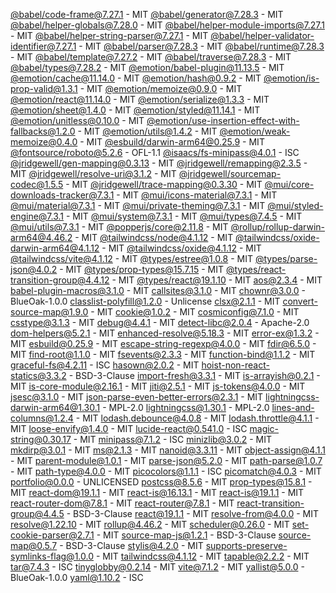 [@babel/code-frame@7.27.1](https://github.com/babel/babel) - MIT
[@babel/generator@7.28.3](https://github.com/babel/babel) - MIT
[@babel/helper-globals@7.28.0](https://github.com/babel/babel) - MIT
[@babel/helper-module-imports@7.27.1](https://github.com/babel/babel) - MIT
[@babel/helper-string-parser@7.27.1](https://github.com/babel/babel) - MIT
[@babel/helper-validator-identifier@7.27.1](https://github.com/babel/babel) - MIT
[@babel/parser@7.28.3](https://github.com/babel/babel) - MIT
[@babel/runtime@7.28.3](https://github.com/babel/babel) - MIT
[@babel/template@7.27.2](https://github.com/babel/babel) - MIT
[@babel/traverse@7.28.3](https://github.com/babel/babel) - MIT
[@babel/types@7.28.2](https://github.com/babel/babel) - MIT
[@emotion/babel-plugin@11.13.5](https://github.com/emotion-js/emotion/tree/main/packages/babel-plugin) - MIT
[@emotion/cache@11.14.0](https://github.com/emotion-js/emotion/tree/main/packages/cache) - MIT
[@emotion/hash@0.9.2](https://github.com/emotion-js/emotion/tree/main/packages/hash) - MIT
[@emotion/is-prop-valid@1.3.1](https://github.com/emotion-js/emotion/tree/main/packages/is-prop-valid) - MIT
[@emotion/memoize@0.9.0](https://github.com/emotion-js/emotion/tree/main/packages/memoize) - MIT
[@emotion/react@11.14.0](https://github.com/emotion-js/emotion/tree/main/packages/react) - MIT
[@emotion/serialize@1.3.3](https://github.com/emotion-js/emotion/tree/main/packages/serialize) - MIT
[@emotion/sheet@1.4.0](https://github.com/emotion-js/emotion/tree/main/packages/sheet) - MIT
[@emotion/styled@11.14.1](https://github.com/emotion-js/emotion/tree/main/packages/styled) - MIT
[@emotion/unitless@0.10.0](https://github.com/emotion-js/emotion/tree/main/packages/unitless) - MIT
[@emotion/use-insertion-effect-with-fallbacks@1.2.0](https://github.com/emotion-js/emotion/tree/main/packages/use-insertion-effect-with-fallbacks) - MIT
[@emotion/utils@1.4.2](https://github.com/emotion-js/emotion/tree/main/packages/utils) - MIT
[@emotion/weak-memoize@0.4.0](https://github.com/emotion-js/emotion/tree/main/packages/weak-memoize) - MIT
[@esbuild/darwin-arm64@0.25.9](https://github.com/evanw/esbuild) - MIT
[@fontsource/roboto@5.2.6](https://github.com/fontsource/font-files) - OFL-1.1
[@isaacs/fs-minipass@4.0.1](https://github.com/npm/fs-minipass) - ISC
[@jridgewell/gen-mapping@0.3.13](https://github.com/jridgewell/sourcemaps) - MIT
[@jridgewell/remapping@2.3.5](https://github.com/jridgewell/sourcemaps) - MIT
[@jridgewell/resolve-uri@3.1.2](https://github.com/jridgewell/resolve-uri) - MIT
[@jridgewell/sourcemap-codec@1.5.5](https://github.com/jridgewell/sourcemaps) - MIT
[@jridgewell/trace-mapping@0.3.30](https://github.com/jridgewell/sourcemaps) - MIT
[@mui/core-downloads-tracker@7.3.1](https://github.com/mui/material-ui) - MIT
[@mui/icons-material@7.3.1](https://github.com/mui/material-ui) - MIT
[@mui/material@7.3.1](https://github.com/mui/material-ui) - MIT
[@mui/private-theming@7.3.1](https://github.com/mui/material-ui) - MIT
[@mui/styled-engine@7.3.1](https://github.com/mui/material-ui) - MIT
[@mui/system@7.3.1](https://github.com/mui/material-ui) - MIT
[@mui/types@7.4.5](https://github.com/mui/material-ui) - MIT
[@mui/utils@7.3.1](https://github.com/mui/material-ui) - MIT
[@popperjs/core@2.11.8](https://github.com/popperjs/popper-core) - MIT
[@rollup/rollup-darwin-arm64@4.46.2](https://github.com/rollup/rollup) - MIT
[@tailwindcss/node@4.1.12](https://github.com/tailwindlabs/tailwindcss) - MIT
[@tailwindcss/oxide-darwin-arm64@4.1.12](https://github.com/tailwindlabs/tailwindcss) - MIT
[@tailwindcss/oxide@4.1.12](https://github.com/tailwindlabs/tailwindcss) - MIT
[@tailwindcss/vite@4.1.12](https://github.com/tailwindlabs/tailwindcss) - MIT
[@types/estree@1.0.8](https://github.com/DefinitelyTyped/DefinitelyTyped) - MIT
[@types/parse-json@4.0.2](https://github.com/DefinitelyTyped/DefinitelyTyped) - MIT
[@types/prop-types@15.7.15](https://github.com/DefinitelyTyped/DefinitelyTyped) - MIT
[@types/react-transition-group@4.4.12](https://github.com/DefinitelyTyped/DefinitelyTyped) - MIT
[@types/react@19.1.10](https://github.com/DefinitelyTyped/DefinitelyTyped) - MIT
[aos@2.3.4](https://github.com/michalsnik/aos) - MIT
[babel-plugin-macros@3.1.0](https://github.com/kentcdodds/babel-plugin-macros) - MIT
[callsites@3.1.0](https://github.com/sindresorhus/callsites) - MIT
[chownr@3.0.0](https://github.com/isaacs/chownr) - BlueOak-1.0.0
[classlist-polyfill@1.2.0](https://github.com/yola/classlist-polyfill) - Unlicense
[clsx@2.1.1](https://github.com/lukeed/clsx) - MIT
[convert-source-map@1.9.0](https://github.com/thlorenz/convert-source-map) - MIT
[cookie@1.0.2](https://github.com/jshttp/cookie) - MIT
[cosmiconfig@7.1.0](https://github.com/davidtheclark/cosmiconfig) - MIT
[csstype@3.1.3](https://github.com/frenic/csstype) - MIT
[debug@4.4.1](https://github.com/debug-js/debug) - MIT
[detect-libc@2.0.4](https://github.com/lovell/detect-libc) - Apache-2.0
[dom-helpers@5.2.1](https://github.com/react-bootstrap/dom-helpers) - MIT
[enhanced-resolve@5.18.3](https://github.com/webpack/enhanced-resolve) - MIT
[error-ex@1.3.2](https://github.com/qix-/node-error-ex) - MIT
[esbuild@0.25.9](https://github.com/evanw/esbuild) - MIT
[escape-string-regexp@4.0.0](https://github.com/sindresorhus/escape-string-regexp) - MIT
[fdir@6.5.0](https://github.com/thecodrr/fdir) - MIT
[find-root@1.1.0](https://github.com/js-n/find-root) - MIT
[fsevents@2.3.3](https://github.com/fsevents/fsevents) - MIT
[function-bind@1.1.2](https://github.com/Raynos/function-bind) - MIT
[graceful-fs@4.2.11](https://github.com/isaacs/node-graceful-fs) - ISC
[hasown@2.0.2](https://github.com/inspect-js/hasOwn) - MIT
[hoist-non-react-statics@3.3.2](https://github.com/mridgway/hoist-non-react-statics) - BSD-3-Clause
[import-fresh@3.3.1](https://github.com/sindresorhus/import-fresh) - MIT
[is-arrayish@0.2.1](https://github.com/qix-/node-is-arrayish) - MIT
[is-core-module@2.16.1](https://github.com/inspect-js/is-core-module) - MIT
[jiti@2.5.1](https://github.com/unjs/jiti) - MIT
[js-tokens@4.0.0](https://github.com/lydell/js-tokens) - MIT
[jsesc@3.1.0](https://github.com/mathiasbynens/jsesc) - MIT
[json-parse-even-better-errors@2.3.1](https://github.com/npm/json-parse-even-better-errors) - MIT
[lightningcss-darwin-arm64@1.30.1](https://github.com/parcel-bundler/lightningcss) - MPL-2.0
[lightningcss@1.30.1](https://github.com/parcel-bundler/lightningcss) - MPL-2.0
[lines-and-columns@1.2.4](https://github.com/eventualbuddha/lines-and-columns) - MIT
[lodash.debounce@4.0.8](https://github.com/lodash/lodash) - MIT
[lodash.throttle@4.1.1](https://github.com/lodash/lodash) - MIT
[loose-envify@1.4.0](https://github.com/zertosh/loose-envify) - MIT
[lucide-react@0.541.0](https://github.com/lucide-icons/lucide) - ISC
[magic-string@0.30.17](https://github.com/rich-harris/magic-string) - MIT
[minipass@7.1.2](https://github.com/isaacs/minipass) - ISC
[minizlib@3.0.2](https://github.com/isaacs/minizlib) - MIT
[mkdirp@3.0.1](https://github.com/isaacs/node-mkdirp) - MIT
[ms@2.1.3](https://github.com/vercel/ms) - MIT
[nanoid@3.3.11](https://github.com/ai/nanoid) - MIT
[object-assign@4.1.1](https://github.com/sindresorhus/object-assign) - MIT
[parent-module@1.0.1](https://github.com/sindresorhus/parent-module) - MIT
[parse-json@5.2.0](https://github.com/sindresorhus/parse-json) - MIT
[path-parse@1.0.7](https://github.com/jbgutierrez/path-parse) - MIT
[path-type@4.0.0](https://github.com/sindresorhus/path-type) - MIT
[picocolors@1.1.1](https://github.com/alexeyraspopov/picocolors) - ISC
[picomatch@4.0.3](https://github.com/micromatch/picomatch) - MIT
[portfolio@0.0.0](undefined) - UNLICENSED
[postcss@8.5.6](https://github.com/postcss/postcss) - MIT
[prop-types@15.8.1](https://github.com/facebook/prop-types) - MIT
[react-dom@19.1.1](https://github.com/facebook/react) - MIT
[react-is@16.13.1](https://github.com/facebook/react) - MIT
[react-is@19.1.1](https://github.com/facebook/react) - MIT
[react-router-dom@7.8.1](https://github.com/remix-run/react-router) - MIT
[react-router@7.8.1](https://github.com/remix-run/react-router) - MIT
[react-transition-group@4.4.5](https://github.com/reactjs/react-transition-group) - BSD-3-Clause
[react@19.1.1](https://github.com/facebook/react) - MIT
[resolve-from@4.0.0](https://github.com/sindresorhus/resolve-from) - MIT
[resolve@1.22.10](https://github.com/browserify/resolve) - MIT
[rollup@4.46.2](https://github.com/rollup/rollup) - MIT
[scheduler@0.26.0](https://github.com/facebook/react) - MIT
[set-cookie-parser@2.7.1](https://github.com/nfriedly/set-cookie-parser) - MIT
[source-map-js@1.2.1](https://github.com/7rulnik/source-map-js) - BSD-3-Clause
[source-map@0.5.7](https://github.com/mozilla/source-map) - BSD-3-Clause
[stylis@4.2.0](https://github.com/thysultan/stylis.js) - MIT
[supports-preserve-symlinks-flag@1.0.0](https://github.com/inspect-js/node-supports-preserve-symlinks-flag) - MIT
[tailwindcss@4.1.12](https://github.com/tailwindlabs/tailwindcss) - MIT
[tapable@2.2.2](https://github.com/webpack/tapable) - MIT
[tar@7.4.3](https://github.com/isaacs/node-tar) - ISC
[tinyglobby@0.2.14](https://github.com/SuperchupuDev/tinyglobby) - MIT
[vite@7.1.2](https://github.com/vitejs/vite) - MIT
[yallist@5.0.0](https://github.com/isaacs/yallist) - BlueOak-1.0.0
[yaml@1.10.2](https://github.com/eemeli/yaml) - ISC

